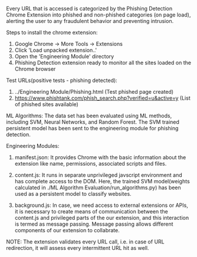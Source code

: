 Every URL that is accessed is categorized by the Phishing Detection Chrome Extension into phished and non-phished categories (on page load), alerting the user to any fraudulent behavior and preventing intrusion.

Steps to install the chrome extension:
1. Google Chrome -> More Tools -> Extensions
2. Click 'Load unpacked extension..'
3. Open the 'Engineering Module' directory
4. Phishing Detection extension ready to monitor all the sites loaded on the Chrome browser

Test URLs(positive tests - phishing detected):
1. ../Engineering Module/Phishing.html (Test phished page created)
2. https://www.phishtank.com/phish_search.php?verified=u&active=y (List of phished sites available)

ML Algorithms:
The data set has been evaluated using ML methods, including SVM, Neural Networks, and Random Forest. The SVM trained persistent model has been sent to the engineering module for phishing detection.

Engineering Modules:
1. manifest.json:
It provides Chrome with the basic information about the extension like name, permissions, associated scripts and files.

2. content.js:
It runs in separate unprivileged javscript environment and has complete access to the DOM.
Here, the trained SVM model(weights calculated in ./ML Algorithm Evaluation/run_algorithms.py) has been used as a persistent model to classify websites.


3. background.js: 
In case, we need access to external extensions or APIs, it is necessary to create means of communication between the content.js and privileged parts of the our extension, and this interaction is termed as message passing. Message passing allows different components of our extension to collabrate. 

NOTE: The extension validates every URL call, i.e. in case of URL redirection, it will assess every intermittent URL hit as well.